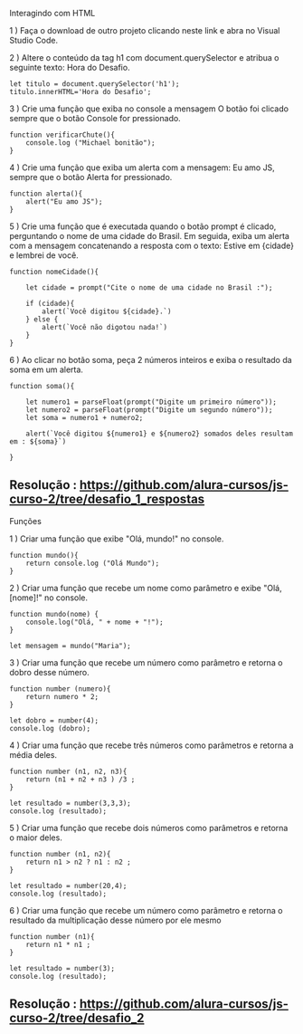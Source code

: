 Interagindo com HTML

1 ) Faça o download de outro projeto clicando neste link e abra no Visual Studio Code.

2 ) Altere o conteúdo da tag h1 com document.querySelector e atribua o seguinte texto: Hora do Desafio.

    let titulo = document.querySelector('h1');
    titulo.innerHTML='Hora do Desafio';

3 ) Crie uma função que exiba no console a mensagem O botão foi clicado sempre que o botão Console for pressionado.

    function verificarChute(){
        console.log ("Michael bonitão");
    }

4 ) Crie uma função que exiba um alerta com a mensagem: Eu amo JS, sempre que o botão Alerta for pressionado.

    function alerta(){
        alert("Eu amo JS");
    }

5 ) Crie uma função que é executada quando o botão prompt é clicado, perguntando o nome de uma cidade do Brasil. Em seguida, exiba um alerta com a mensagem concatenando a resposta com o texto: Estive em {cidade} e lembrei de você.

    function nomeCidade(){
    
        let cidade = prompt("Cite o nome de uma cidade no Brasil :");

        if (cidade){
            alert(`Você digitou ${cidade}.`)
        } else {
            alert(`Você não digotou nada!`)
        }
    }

6 ) Ao clicar no botão soma, peça 2 números inteiros e exiba o resultado da soma em um alerta.

    function soma(){

        let numero1 = parseFloat(prompt("Digite um primeiro número"));
        let numero2 = parseFloat(prompt("Digite um segundo número"));
        let soma = numero1 + numero2;

        alert(`Você digitou ${numero1} e ${numero2} somados deles resultam em : ${soma}`)
    
    }

Resolução : https://github.com/alura-cursos/js-curso-2/tree/desafio_1_respostas
---------------------------------------------------------------------------------------------------

Funções

1 ) Criar uma função que exibe "Olá, mundo!" no console.

    function mundo(){
        return console.log ("Olá Mundo");
    }

2 ) Criar uma função que recebe um nome como parâmetro e exibe "Olá, [nome]!" no console.

    function mundo(nome) {
        console.log("Olá, " + nome + "!");
    }

    let mensagem = mundo("Maria");

3 ) Criar uma função que recebe um número como parâmetro e retorna o dobro desse número.

    function number (numero){
        return numero * 2;
    }

    let dobro = number(4);
    console.log (dobro);

4 ) Criar uma função que recebe três números como parâmetros e retorna a média deles.

    function number (n1, n2, n3){
        return (n1 + n2 + n3 ) /3 ;
    }

    let resultado = number(3,3,3);
    console.log (resultado);

5 ) Criar uma função que recebe dois números como parâmetros e retorna o maior deles.

    function number (n1, n2){
        return n1 > n2 ? n1 : n2 ;
    }

    let resultado = number(20,4);
    console.log (resultado);

6 ) Criar uma função que recebe um número como parâmetro e retorna o resultado da multiplicação desse número por ele mesmo

    function number (n1){
        return n1 * n1 ;
    }

    let resultado = number(3);
    console.log (resultado);
    
Resolução : https://github.com/alura-cursos/js-curso-2/tree/desafio_2
---------------------------------------------------------------------------------------------------
